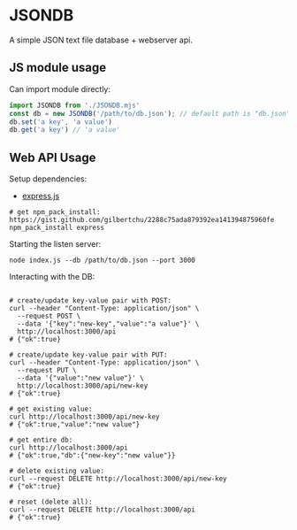 # JSONDB

A simple JSON text file database + webserver api.

## JS module usage

Can import module directly:

```js
import JSONDB from './JSONDB.mjs'
const db = new JSONDB('/path/to/db.json'); // default path is "db.json" (relative path)
db.set('a key', 'a value')
db.get('a key') // 'a value'
```

## Web API Usage

Setup dependencies:

- [express.js](https://expressjs.com/)

```console
# get npm_pack_install: https://gist.github.com/gilbertchu/2288c75ada879392ea141394875960fe
npm_pack_install express
```

Starting the listen server:

```console
node index.js --db /path/to/db.json --port 3000
```

Interacting with the DB:

```console

# create/update key-value pair with POST:
curl --header "Content-Type: application/json" \
  --request POST \
  --data '{"key":"new-key","value":"a value"}' \
  http://localhost:3000/api
# {"ok":true}

# create/update key-value pair with PUT:
curl --header "Content-Type: application/json" \
  --request PUT \
  --data '{"value":"new value"}' \
  http://localhost:3000/api/new-key
# {"ok":true}

# get existing value:
curl http://localhost:3000/api/new-key
# {"ok":true,"value":"new value"}

# get entire db:
curl http://localhost:3000/api
# {"ok":true,"db":{"new-key":"new value"}}

# delete existing value:
curl --request DELETE http://localhost:3000/api/new-key
# {"ok":true}

# reset (delete all):
curl --request DELETE http://localhost:3000/api
# {"ok":true}
```

